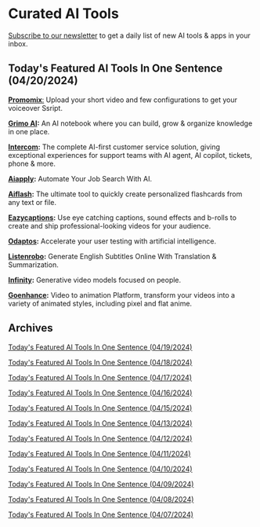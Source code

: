 # Curated AI Tools

[Subscribe to our newsletter](https://curatedaitools.substack.com/) to get a daily list of new AI tools & apps in your inbox.

## Today's Featured AI Tools In One Sentence (04/20/2024)

**[Promomix](https://www.promomix.ai/)**[:](https://www.promomix.ai/) Upload your short video and few configurations to get your voiceover Ssript.

**[Grimo AI](https://go.grimo.ai/):** An AI notebook where you can build, grow & organize knowledge in one place.

**[Intercom](https://www.intercom.com/):** The complete AI-first customer service solution, giving exceptional experiences for support teams with AI agent, AI copilot, tickets, phone & more.

**[Aiapply](https://aiapply.co/):** Automate Your Job Search With AI.

**[Aiflash](https://aiflash.cards/):** The ultimate tool to quickly create personalized flashcards from any text or file.

**[Eazycaptions](https://eazycaptions.com/):** Use eye catching captions, sound effects and b-rolls to create and ship professional-looking videos for your audience.

**[Odaptos](https://odaptos.com/):** Accelerate your user testing with artificial intelligence.

**[Listenrobo](https://listenrobo.com/):** Generate English Subtitles Online With Translation & Summarization.

**[Infinity](https://studio.infinity.ai/):** Generative video models focused on people.

**[Goenhance](https://www.goenhance.ai/):** Video to animation Platform, transform your videos into a variety of animated styles, including pixel and flat anime.

## Archives

[Today's Featured AI Tools In One Sentence (04/19/2024)](https://curatedaitools.substack.com/p/todays-featured-ai-tools-in-one-sentence-7dd)

[Today's Featured AI Tools In One Sentence (04/18/2024)](https://curatedaitools.substack.com/p/todays-featured-ai-tools-in-one-sentence-554)

[Today's Featured AI Tools In One Sentence (04/17/2024)](https://curatedaitools.substack.com/p/todays-featured-ai-tools-in-one-sentence-a82)

[Today's Featured AI Tools In One Sentence (04/16/2024)](https://curatedaitools.substack.com/p/todays-featured-ai-tools-in-one-sentence-21e)

[Today's Featured AI Tools In One Sentence (04/15/2024)](https://curatedaitools.substack.com/p/todays-featured-ai-tools-in-one-sentence-d3a)

[Today's Featured AI Tools In One Sentence (04/13/2024)](https://curatedaitools.substack.com/p/todays-featured-ai-tools-in-one-sentence-c1f)

[Today's Featured AI Tools In One Sentence (04/12/2024)](https://curatedaitools.substack.com/p/todays-featured-ai-tools-in-one-sentence-a91)

[Today's Featured AI Tools In One Sentence (04/11/2024)](https://curatedaitools.substack.com/p/todays-featured-ai-tools-in-one-sentence-0a9)

[Today's Featured AI Tools In One Sentence (04/10/2024)](https://curatedaitools.substack.com/p/todays-featured-ai-tools-in-one-sentence-288)

[Today's Featured AI Tools In One Sentence (04/09/2024)](https://curatedaitools.substack.com/p/todays-featured-ai-tools-in-one-sentence-1a0)

[Today's Featured AI Tools In One Sentence (04/08/2024)](https://curatedaitools.substack.com/p/todays-featured-ai-tools-in-one-sentence-d81)

[Today's Featured AI Tools In One Sentence (04/07/2024)](https://curatedaitools.substack.com/p/todays-featured-ai-tools-in-one-sentence)
